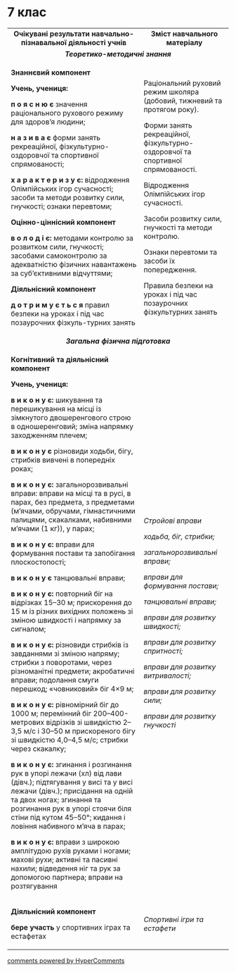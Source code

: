 <div id="hypercomments_widget" class="js-hypercomments-widget invisible"></div>

7 клас
=============================

<table>
        <tbody>
            <tr class="odd">
                <td align="center" width="60%"><strong>Очікувані результати навчально-пізнавальної діяльності учнів</strong></td>
                <td align="center" width="40%"><strong>Зміст навчального матеріалу </strong></td>
            </tr>
            <tr class="even">
                <td align="center" colspan="2"><em><strong>Теоретико-методичні знання</strong></em></td>
            </tr>
            <tr class="odd">
                <td align="left">
                    <p><strong>Знаннєвий компонент</strong></p>
                    <p><strong>Учень, учениця:</strong></p>
                    <p><strong>п о я с н ю є</strong> значення раціонального рухового режиму для здоров’я людини;</p>
                    <p><strong>н а з и в а є</strong> форми занять рекреаційної, фізкультурно-оздоровчої та спортивної спрямованості;</p>
                    <p><strong>х а р а к т е р и з у є:</strong> відродження Олімпійських ігор сучасності; засоби та методи розвитку сили, гнучкості; ознаки перевтоми;</p>
                    <p><strong>Оцінно-ціннісний компонент</strong></p>
                    <p><strong>в о л о д і є:</strong> методами контролю за розвитком сили, гнучкості; засобами самоконтролю за адекватністю фізичних навантажень за суб’єктивними відчуттями;</p>
                    <p><strong>Діяльнісний компонент</strong></p>
                    <p><strong>д о т р и м у є т ь с я</strong> правил безпеки на уроках і під час позаурочних фізкуль-турних занять</p>
                </td>
                <td align="left">
                    <p>Раціональний руховий режим школяра (добовий, тижневий та протягом року).</p>
                    <p>Форми занять рекреаційної, фізкультурно-оздоровчої та спортивної спрямованості.</p>
                    <p>Відродження Олімпійських ігор сучасності.</p>
                    <p>Засоби розвитку сили, гнучкості та методи контролю.</p>
                    <p>Ознаки перевтоми та засоби їх попередження.</p>
                    <p>Правила безпеки на уроках і під час позаурочних фізкультурних занять</p>
                </td>
            </tr>
            <tr class="even">
                <td align="center" colspan="2"><em><strong>Загальна фізична підготовка</strong></em></td>
            </tr>
            <tr class="odd">
                <td align="left">
                    <p><strong>Когнітивний та діяльнісний компонент</strong></p>
                    <p><strong>Учень, учениця:</strong></p>
                    <p><strong>в и к о н у є:</strong> шикування та перешикування на місці із зімкнутого двошеренгового строю в одношеренговий; зміна напрямку заходженням плечем;</p>
                    <p><strong>в и к о н у є</strong> різновиди ходьби, бігу, стрибків вивчені в попередніх роках;</p>
                    <p><strong>в и к о н у є:</strong> загальнорозвивальні вправи: вправи на місці та в русі, в парах, без предмета, з предметами (м’ячами, обручами, гімнастичними палицями, скакалками, набивними м’ячами (1 кг)), у парах;</p>
                    <p><strong>в и к о н у є:</strong> вправи для формування постави та запобігання плоскостопості;</p>
                    <p><strong>в и к о н у є</strong> танцювальні вправи;</p>
                    <p><strong>в и к о н у є:</strong> повторний біг на відрізках 15–30 м; прискорення до 15 м із різних вихідних положень зі зміною швидкості і напрямку за сигналом;</p>
                    <p><strong>в и к о н у є:</strong> різновиди стрибків із завданнями зі зміною напряму; стрибки з поворотами, через різноманітні предмети; акробатичні вправи; подолання смуги перешкод; «човниковий» біг 4×9 м;</p>
                    <p><strong>в и к о н у є:</strong> рівномірний біг до 1000 м; перемінний біг 200–400-метрових відрізків зі швидкістю 2–3,5 м/с і 30–50 м прискореного бігу зі швидкістю 4,0–4,5 м/с; стрибки через скакалку;</p>
                    <p><strong>в и к о н у є:</strong> згинання і розгинання рук в упорі лежачи (хл) від лави (дівч.); підтягування у висі та у висі лежачи (дівч.); присідання на одній та двох ногах; згинання та розгинання рук в упорі стоячи біля стіни під кутом 45–50°; кидання і ловіння набивного м’яча в парах;</p>
                    <p><strong>в и к о н у є:</strong> вправи з широкою амплітудою рухів руками і ногами; махові рухи; активні та пасивні нахили; відведення ніг та рук за допомогою партнера; вправи на розтягування</p>
                </td>
                <td align="left">
                    <p><em>Стройові вправи</em></p>
                    <p><em>ходьба, біг, стрибки; </em></p>
                    <p><em>загальнорозвивальні вправи; </em></p>
                    <p><em>вправи для формування постави;</em></p>
                    <p><em>танцювальні вправи;</em></p>
                    <p><em>вправи для розвитку швидкості;</em></p>
                    <p><em>вправи для розвитку спритності;</em></p>
                    <p><em>вправи для розвитку витривалості; </em></p>
                    <p><em>вправи для розвитку сили;</em></p>
                    <p><em>вправи для розвитку гнучкості </em></p>
                </td>
            </tr>
            <tr class="even">
                <td align="left">
                    <p><strong>Діяльнісний компонент</strong></p>
                    <p><strong>бере участь</strong> у спортивних іграх та естафетах</p>
                </td>
                <td align="left"><em>Спортивні ігри та естафети</em></td>
            </tr>
        </tbody>
    </table>

<div class="js-hypercomments-container">
    <a href="http://hypercomments.com" class="hc-link" title="comments widget">comments powered by HyperComments</a>
</div>